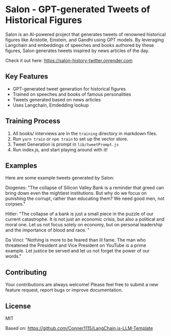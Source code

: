# Salon - GPT-generated Tweets of Historical Figures

Salon is an AI-powered project that generates tweets of renowned historical figures like Aristotle, Einstein, and Gandhi using GPT models. By leveraging Langchain and embeddings of speeches and books authored by these figures, Salon generates tweets inspired by news articles of the day.

Check it out here: https://salon-history-twitter.onrender.com

## Key Features

* GPT-generated tweet generation for historical figures
* Trained on speeches and books of famous personalities
* Tweets generated based on news articles
* Uses Langchain, Emdedding lookup

## Training Process
1. All books/ interviews are in the `training` directory in markdown files. 
2. Run `yarn train` or `npm train` to set up the vector store.
3. Tweet Generation is prompt in `lib/tweetPrompt.js`
4. Run index.js, and start playing around with it!

## Examples

Here are some example tweets generated by Salon:

Diogenes: "The collapse of Silicon Valley Bank is a reminder that greed can bring down even the mightiest institutions. But why do we focus on punishing the corrupt, rather than educating them? We need good men, not corpses."

Hitler: "The collapse of a bank is just a small piece in the puzzle of our current catastrophe. It is not just an economic crisis, but also a political and moral one. Let us not focus solely on economy, but on personal leadership and the importance of blood and race. "

Da Vinci: "Nothing is more to be feared than ill fame. The man who threatened the President and Vice President on YouTube is a prime example. Let justice be served and let us not forget the power of our words."


## Contributing

Your contributions are always welcome! Please feel free to submit a new feature request, report bugs or improve documentation.


## License

MIT 


Based on: https://github.com/Conner1115/LangChain.js-LLM-Template
